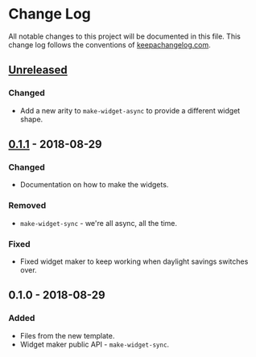 # Change Log
All notable changes to this project will be documented in this file. This change log follows the conventions of [keepachangelog.com](http://keepachangelog.com/).

## [Unreleased]
### Changed
- Add a new arity to `make-widget-async` to provide a different widget shape.

## [0.1.1] - 2018-08-29
### Changed
- Documentation on how to make the widgets.

### Removed
- `make-widget-sync` - we're all async, all the time.

### Fixed
- Fixed widget maker to keep working when daylight savings switches over.

## 0.1.0 - 2018-08-29
### Added
- Files from the new template.
- Widget maker public API - `make-widget-sync`.

[Unreleased]: https://github.com/your-name/app/compare/0.1.1...HEAD
[0.1.1]: https://github.com/your-name/app/compare/0.1.0...0.1.1
